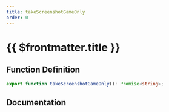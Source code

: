 ```yaml
---
title: takeScreenshotGameOnly
order: 0
---
```


# {{ $frontmatter.title }}

## Function Definition

```ts
export function takeScreenshotGameOnly(): Promise<string>;
```

## Documentation

<!--@include: ./parts/takeScreenshotGameOnly.md-->
